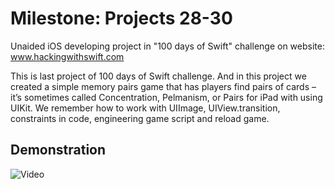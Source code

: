 # Milestone: Projects 28-30

Unaided iOS developing project in "100 days of Swift" challenge on website: www.hackingwithswift.com

This is last project of 100 days of Swift challenge. And in this project we created a simple memory pairs game that has players find pairs of cards – it’s sometimes called Concentration, Pelmanism, or Pairs for iPad with using UIKit. We remember how to work with UIImage, UIView.transition, constraints in code, engineering game script and reload game.

## Demonstration

![Video](screen.gif)

